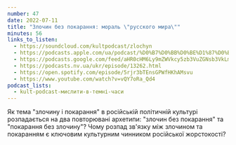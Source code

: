 ```yaml
---
number: 47
date: 2022-07-11
title: "Злочин без покарання: мораль \"русского мира\""
minutes: 56
links_to_listen:
  - https://soundcloud.com/kultpodcast/zlochyn
  - https://podcasts.apple.com/ua/podcast/%D0%B7%D0%BB%D0%BE%D1%87%D0%B8%D0%BD-%D0%B1%D0%B5%D0%B7-%D0%BF%D0%BE%D0%BA%D0%B0%D1%80%D0%B0%D0%BD%D0%BD%D1%8F-%D0%BC%D0%BE%D1%80%D0%B0%D0%BB%D1%8C-%D1%80%D1%83%D1%81%D1%81%D0%BA%D0%BE%D0%B3%D0%BE-%D0%BC%D0%B8%D1%80%D0%B0/id1581339249?i=1000569503951
  - https://podcasts.google.com/feed/aHR0cHM6Ly9mZWVkcy5zb3VuZGNsb3VkLmNvbS91c2Vycy9zb3VuZGNsb3VkOnVzZXJzOjg5MjM3MjAyNy9zb3VuZHMucnNz/episode/dGFnOnNvdW5kY2xvdWQsMjAxMDp0cmFja3MvMTMwMzE0OTczMA
  - https://podcasts.nv.ua/ukr/episode/13262.html
  - https://open.spotify.com/episode/5rjr3bTEnsGPWfHKhAMsvu
  - https://www.youtube.com/watch?v=vQY7oRa_Qd4
podcast_lists:
  - kult-podcast-мислити-в-темні-часи
---
```


Як тема "злочину і покарання" в російській політичній культурі розпадається на
два повторювані архетипи: "злочин без покарання" та "покарання без злочину"?
Чому розпад зв'язку між злочином та покаранням є ключовим культурним чинником
російської жорстокості?
